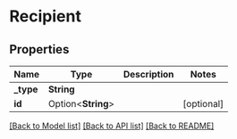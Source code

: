# Recipient

## Properties

Name | Type | Description | Notes
------------ | ------------- | ------------- | -------------
**_type** | **String** |  | 
**id** | Option<**String**> |  | [optional]

[[Back to Model list]](../README.md#documentation-for-models) [[Back to API list]](../README.md#documentation-for-api-endpoints) [[Back to README]](../README.md)



